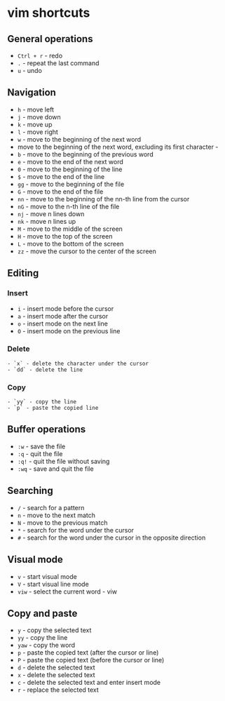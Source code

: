 # vim shortcuts

## General operations

- `Ctrl + r` - redo
- `.` - repeat the last command
- `u` - undo

## Navigation

- `h` - move left
- `j` - move down
- `k` - move up
- `l` - move right
- `w` - move to the beginning of the next word
- move to the beginning of the next word, excluding its first character -
- `b` - move to the beginning of the previous word
- `e` - move to the end of the next word
- `0` - move to the beginning of the line
- `$` - move to the end of the line
- `gg` - move to the beginning of the file
- `G` - move to the end of the file
- `nn` - move to the beginning of the nn-th line from the cursor
- `nG` - move to the n-th line of the file
- `nj` - move n lines down
- `nk` - move n lines up
- `M` - move to the middle of the screen
- `H` - move to the top of the screen
- `L` - move to the bottom of the screen
- `zz` - move the cursor to the center of the screen

## Editing

### Insert

- `i` - insert mode before the cursor
- `a` - insert mode after the cursor
- `o` - insert mode on the next line
- `O` - insert mode on the previous line

### Delete

    - `x` - delete the character under the cursor
    - `dd` - delete the line

### Copy

    - `yy` - copy the line
    - `p` - paste the copied line


## Buffer operations

- `:w` - save the file
- `:q` - quit the file
- `:q!` - quit the file without saving
- `:wq` - save and quit the file

## Searching

- `/` - search for a pattern
- `n` - move to the next match
- `N` - move to the previous match
- `*` - search for the word under the cursor
- `#` - search for the word under the cursor in the opposite direction

## Visual mode

- `v` - start visual mode
- `V` - start visual line mode
- `viw` - select the current word - viw

## Copy and paste

- `y` - copy the selected text
- `yy` - copy the line
- `yaw` - copy the word
- `p` - paste the copied text (after the cursor or line)
- `P` - paste the copied text (before the cursor or line)
- `d` - delete the selected text
- `x` - delete the selected text
- `c` - delete the selected text and enter insert mode
- `r` - replace the selected text